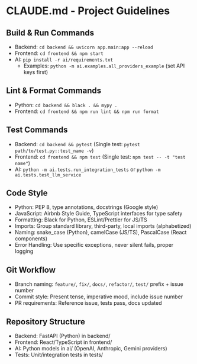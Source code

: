 # CLAUDE.md - Project Guidelines

## Build & Run Commands
- Backend: `cd backend && uvicorn app.main:app --reload`
- Frontend: `cd frontend && npm start`
- AI: `pip install -r ai/requirements.txt`
  - Examples: `python -m ai.examples.all_providers_example` (set API keys first)

## Lint & Format Commands
- Python: `cd backend && black . && mypy .` 
- Frontend: `cd frontend && npm run lint && npm run format`

## Test Commands
- Backend: `cd backend && pytest` (Single test: `pytest path/to/test.py::test_name -v`)
- Frontend: `cd frontend && npm test` (Single test: `npm test -- -t "test name"`)
- AI: `python -m ai.tests.run_integration_tests` or `python -m ai.tests.test_llm_service`

## Code Style
- Python: PEP 8, type annotations, docstrings (Google style)
- JavaScript: Airbnb Style Guide, TypeScript interfaces for type safety
- Formatting: Black for Python, ESLint/Prettier for JS/TS
- Imports: Group standard library, third-party, local imports (alphabetized)
- Naming: snake_case (Python), camelCase (JS/TS), PascalCase (React components)
- Error Handling: Use specific exceptions, never silent fails, proper logging

## Git Workflow
- Branch naming: `feature/`, `fix/`, `docs/`, `refactor/`, `test/` prefix + issue number
- Commit style: Present tense, imperative mood, include issue number
- PR requirements: Reference issue, tests pass, docs updated

## Repository Structure
- Backend: FastAPI (Python) in backend/
- Frontend: React/TypeScript in frontend/
- AI: Python models in ai/ (OpenAI, Anthropic, Gemini providers)
- Tests: Unit/integration tests in tests/